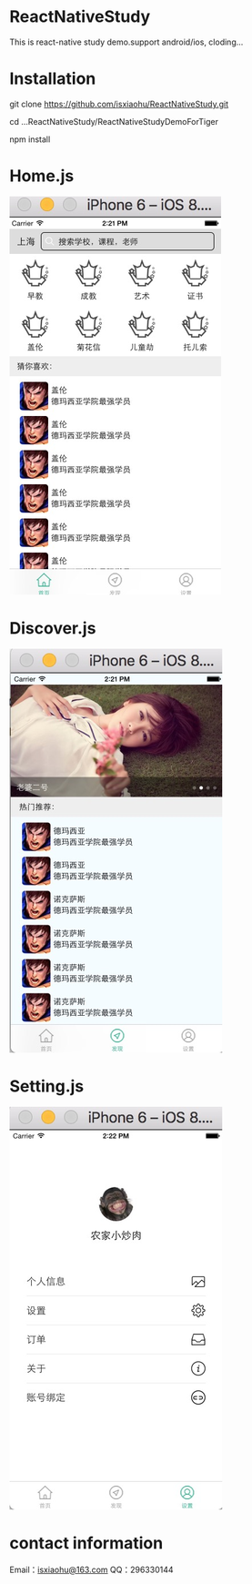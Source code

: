 # ReactNativeStudy
This is react-native study demo.support android/ios, cloding...

# Installation
git clone https://github.com/isxiaohu/ReactNativeStudy.git

cd ...ReactNativeStudy/ReactNativeStudyDemoForTiger

npm install 

# Home.js
![ReactNativeStudy](https://github.com/isxiaohu/ReactNativeStudy/blob/master/home.png)

# Discover.js
![ReactNativeStudy](https://github.com/isxiaohu/ReactNativeStudy/blob/master/discover.png)

# Setting.js
![ReactNativeStudy](https://github.com/isxiaohu/ReactNativeStudy/blob/master/setting.png)

# contact information
Email：isxiaohu@163.com
QQ：296330144

